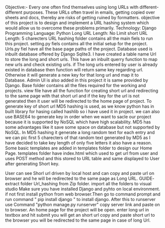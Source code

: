 Objective:- Every one often find themselves using long URLs with different-different purposes. These URLs often travel in emails, getting copied over sheets and docs, thereby are risks of getting ruined by formatters. objective of this project is to design and implement a URL hashing system which would allow us to overcome these problems primarily.
Technology: Django
Programming Language: Python
Long URL Length: No Limit
short URL Length: 5 charecters
URL hashing folder contains all the main fiels to run this project. 
    setting.py fiels contains all the initial setup for the project.
    Urls.py fiel have all the base page paths of the project.
Database used is inbuilt database offered by Django Sqlite3. I have created a table name Url to store the long and short urls. This have an inbuilt querry function to map new urls and check existing urls. if The long urls entered by user is already existed in database then function will return same key regarding url. Otherwise it will generate a new key for that long url and map it to Database.
Admin UI is also added in this project it is same provided by Django.
Base folder contains all the files required for the working and projects.
    view file have all the function for creating short url and redirecting to the same page with that short url and if the key for the url is not generated then it user will be redirected to the home page of project.
    To generate key of short url MD5 hashing is used, as we know python has in built library for hasing called hashlib so i have used it in project. we can also use BASE64 to generate key in order when we want to sacle our project because it is supported by NoSQL which have high scalability. MD5 has some advantages like it save some space on database but not supported by NoSQL.
    In MD5 hashing it generate a long random text for each entry and we can pic first 5 charecters of that random text generated by MD5 as I have decided to take key length of only five letters it also have a reason.
Some basic templates are added in templates folder to design our Home Page. 
    templates folder have index.html which used to get url from user and uses POST method and this stored to URL table and same displayed to User after generating Short key.

User can see Shorl url driven by local host and can copy and paste url on browser and he will be redirected to the same page as Long URL.
GUIDE-
extract folder Url_hashing from Zip folder.
import all the folders to visual studio
Make sure you have installed Django and pyhto on local environment.
if not first install python from web browser.Then go to command prompt and run command " pip install django " to install django.
After this to runserver use Command "python manage.py runserver" 
copy server link and paste on to browser.
An home page for the project will be open.
enter long url in textbox and hit submit you will get an short url copy and paste short url to the browser you will be redirected to the same page in case of long Url.
 

